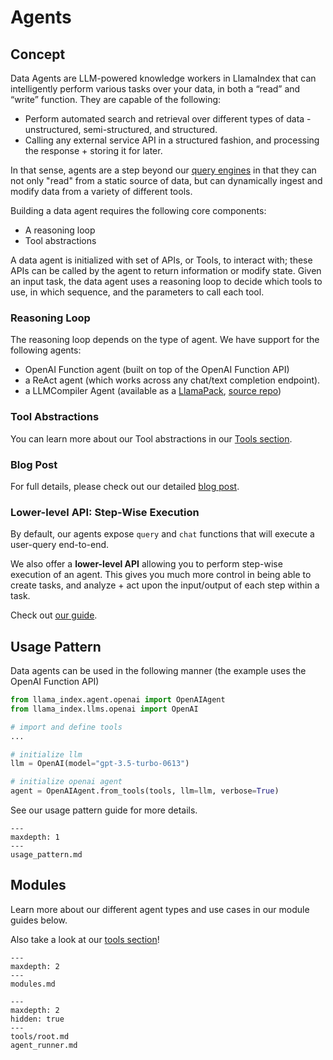 # Agents

## Concept

Data Agents are LLM-powered knowledge workers in LlamaIndex that can intelligently perform various tasks over your data, in both a “read” and “write” function. They are capable of the following:

- Perform automated search and retrieval over different types of data - unstructured, semi-structured, and structured.
- Calling any external service API in a structured fashion, and processing the response + storing it for later.

In that sense, agents are a step beyond our [query engines](../query_engine/root.md) in that they can not only "read" from a static source of data, but can dynamically ingest and modify data from a variety of different tools.

Building a data agent requires the following core components:

- A reasoning loop
- Tool abstractions

A data agent is initialized with set of APIs, or Tools, to interact with; these APIs can be called by the agent to return information or modify state. Given an input task, the data agent uses a reasoning loop to decide which tools to use, in which sequence, and the parameters to call each tool.

### Reasoning Loop

The reasoning loop depends on the type of agent. We have support for the following agents:

- OpenAI Function agent (built on top of the OpenAI Function API)
- a ReAct agent (which works across any chat/text completion endpoint).
- a LLMCompiler Agent (available as a [LlamaPack](https://llamahub.ai/l/llama_packs-agents-llm_compiler?from=llama_packs), [source repo](https://github.com/SqueezeAILab/LLMCompiler))

### Tool Abstractions

You can learn more about our Tool abstractions in our [Tools section](tools/root.md).

### Blog Post

For full details, please check out our detailed [blog post](https://medium.com/llamaindex-blog/data-agents-eed797d7972f).

### Lower-level API: Step-Wise Execution

By default, our agents expose `query` and `chat` functions that will execute a user-query end-to-end.

We also offer a **lower-level API** allowing you to perform step-wise execution of an agent. This gives you much more control in being able to create tasks, and analyze + act upon the input/output of each step within a task.

Check out [our guide](agent_runner.md).

## Usage Pattern

Data agents can be used in the following manner (the example uses the OpenAI Function API)

```python
from llama_index.agent.openai import OpenAIAgent
from llama_index.llms.openai import OpenAI

# import and define tools
...

# initialize llm
llm = OpenAI(model="gpt-3.5-turbo-0613")

# initialize openai agent
agent = OpenAIAgent.from_tools(tools, llm=llm, verbose=True)
```

See our usage pattern guide for more details.

```{toctree}
---
maxdepth: 1
---
usage_pattern.md
```

## Modules

Learn more about our different agent types and use cases in our module guides below.

Also take a look at our [tools section](tools/root.md)!

```{toctree}
---
maxdepth: 2
---
modules.md
```

```{toctree}
---
maxdepth: 2
hidden: true
---
tools/root.md
agent_runner.md
```
